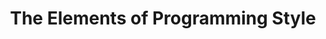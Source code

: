 ---
title: The Elements of Programming Style
link: https://www.goodreads.com/book/show/454039.The_Elements_of_Programming_Style
authors: Brian W. Kernighan, P.J. Plauger
---